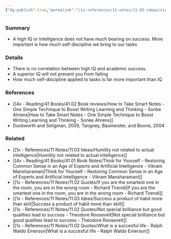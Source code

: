 ```yaml
---
{"dg-publish":true,"permalink":"/1x-references/11-notes/11-03-ideas/single-most-important-factor-in-success-is-not-intelligence/","title":"Single most important factor in success is not intelligence","dgShowBacklinks":false}
---
```



### Summary
- A high IQ or intelligence does not have much bearing on success. More important is how much self-discipline we bring to our tasks

### Details
- There is no correlation between high IQ and academic success.
- A superior IQ will not prevent you from failing
- How much self-discipline applied to tasks is far more important than IQ 

### References
- [[4x - Reading/41 Books/41.02 Book reviews/How to Take Smart Notes - One Simple Technique to Boost Writing Learning and Thinking - Sonke Ahrens\|How to Take Smart Notes - One Simple Technique to Boost Writing Learning and Thinking - Sonke Ahrens]]
- Duckworth and Seligman, 2005; Tangney, Baumeister, and Boone, 2004

### Related
- [[1x - References/11 Notes/11.03 Ideas/Humility not related to actual intelligence\|Humility not related to actual intelligence]]
- [[4x - Reading/41 Books/41.01 Book Notes/Think for Yourself - Restoring Common Sense in an Age of Experts and Artificial Intelligence - Vikram Mansharamani\|Think for Yourself - Restoring Common Sense in an Age of Experts and Artificial Intelligence - Vikram Mansharamani]]
- [[1x - References/11 Notes/11.02 Quotes/If you are the smartest one in the room, you are in the wrong room - Richard Tirendi\|If you are the smartest one in the room, you are in the wrong room - Richard Tirendi]]
- [[1x - References/11 Notes/11.03 Ideas/Success a product of habit more than skill\|Success a product of habit more than skill]]
- [[1x - References/11 Notes/11.02 Quotes/Not special brilliance but good qualities lead to success - Theodore Roosevelt\|Not special brilliance but good qualities lead to success - Theodore Roosevelt]]
- [[1x - References/11 Notes/11.02 Quotes/What is a succesful life - Ralph Waldo Emerson\|What is a succesful life - Ralph Waldo Emerson]]
